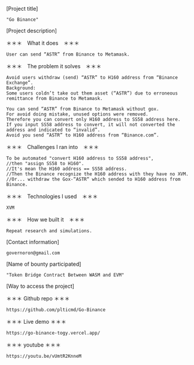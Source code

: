 [Project title]

    "Go Binance"

[Project description]

   ＊＊＊　What it does　＊＊＊
   
    User can send “ASTR” from Binance to Metamask.

   ＊＊＊　The problem it solves　＊＊＊
   
    Avoid users withdraw (send) “ASTR” to H160 address from “Binance Exchange”.
    Background:
    Some users coldn’t take out them asset (“ASTR”) due to erroneous remittance from Binance to Metamask.

    You can send “ASTR” from Binance to Metamask without gox.  
    For avoid doing mistake, unused options were removed. 
    Therefore you can convert only H160 address to SS58 address here. 
    If you input SS58 address to convert, it will not converted the address and indicated to “invalid”. 
    Avoid you send “ASTR” to H160 address from “Binance.com”.  

   ＊＊＊　Challenges I ran into　＊＊＊
   
    To be automated "convert H160 address to SS58 address", 
    //then "assign SS58 to H160".
    //It's mean the H160 address == SS58 address.
    //Then the Binance recognize the H160 address with they have no XVM.
    //Or... withdraw the Gox-“ASTR“ which sended to H160 address from Binance.

   ＊＊＊　Technologies I used　＊＊＊
   
    XVM

   ＊＊＊　How we built it　＊＊＊
   
    Repeat research and simulations.


[Contact information]

    governoron@gmail.com

[Name of bounty participated]

    "Token Bridge Contract Between WASM and EVM"

[Way to access the project]

   ＊＊＊ Github repo ＊＊＊
   
    https://github.com/plticmd/Go-Binance

   ＊＊＊ Live demo ＊＊＊
   
    https://go-binance-togy.vercel.app/

   ＊＊＊ youtube ＊＊＊
   
    https://youtu.be/vUmtR2KnneM


